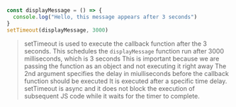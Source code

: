 ## 

```js
const displayMessage = () => {
  console.log("Hello, this message appears after 3 seconds")
}
setTimeout(displayMessage, 3000)
```

> setTimeout is used to execute the callback function after the 3 seconds. This schedules the `displayMessage` function run after 3000 milliseconds, which is 3 seconds
> This is important because we are passing the function as an object and not executing it right away
> The 2nd argument specifies the delay in miulliseconds before the callback function should be executed
> It is executed after a specific time delay. setTimeout is async and it does not block the execution of subsequent JS code while it waits for the timer to complete. 